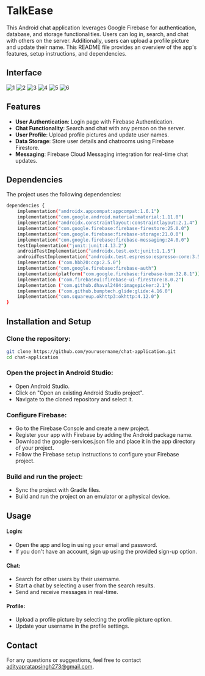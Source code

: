 # TalkEase

This Android chat application leverages Google Firebase for authentication, database, and storage functionalities. Users can log in, search, and chat with others on the server. Additionally, users can upload a profile picture and update their name. This README file provides an overview of the app's features, setup instructions, and dependencies.
## Interface
![1](https://github.com/user-attachments/assets/69e98a53-813d-401f-8ecf-e93bb2f6f02c)
![2](https://github.com/user-attachments/assets/7545c81a-ea06-406b-b06e-e8af47c7fdac)
![3](https://github.com/user-attachments/assets/e1048055-5040-490b-abe1-2a741711d449)
![4](https://github.com/user-attachments/assets/69419d94-f634-4e8a-a67d-3be0e297b446)
![5](https://github.com/user-attachments/assets/25edb4c2-8c5a-4140-b053-425c5b898ed1)
![6](https://github.com/user-attachments/assets/f420e844-08a8-4415-bc5a-d699dce465b2)


## Features
- **User Authentication**: Login page with Firebase Authentication.
- **Chat Functionality**: Search and chat with any person on the server.
- **User Profile**: Upload profile pictures and update user names.
- **Data Storage**: Store user details and chatrooms using Firebase Firestore.
- **Messaging**: Firebase Cloud Messaging integration for real-time chat updates.

## Dependencies

The project uses the following dependencies:

```bash
dependencies {
    implementation("androidx.appcompat:appcompat:1.6.1")
    implementation("com.google.android.material:material:1.11.0")
    implementation("androidx.constraintlayout:constraintlayout:2.1.4")
    implementation("com.google.firebase:firebase-firestore:25.0.0")
    implementation("com.google.firebase:firebase-storage:21.0.0")
    implementation("com.google.firebase:firebase-messaging:24.0.0")
    testImplementation("junit:junit:4.13.2")
    androidTestImplementation("androidx.test.ext:junit:1.1.5")
    androidTestImplementation("androidx.test.espresso:espresso-core:3.5.1")
    implementation ("com.hbb20:ccp:2.5.0")
    implementation("com.google.firebase:firebase-auth")
    implementation(platform("com.google.firebase:firebase-bom:32.8.1"))
    implementation ("com.firebaseui:firebase-ui-firestore:8.0.2")
    implementation ("com.github.dhaval2404:imagepicker:2.1")
    implementation ("com.github.bumptech.glide:glide:4.16.0")
    implementation("com.squareup.okhttp3:okhttp:4.12.0")
}
```
## Installation and Setup

### Clone the repository:
```bash
git clone https://github.com/yourusername/chat-application.git
cd chat-application
```
### Open the project in Android Studio:

- Open Android Studio.
- Click on "Open an existing Android Studio project".
- Navigate to the cloned repository and select it.

### Configure Firebase:

- Go to the Firebase Console and create a new project.
- Register your app with Firebase by adding the Android package name.
- Download the google-services.json file and place it in the app directory of your project.
- Follow the Firebase setup instructions to configure your Firebase project.

### Build and run the project:

- Sync the project with Gradle files.
- Build and run the project on an emulator or a physical device.

## Usage

#### Login:

- Open the app and log in using your email and password.
- If you don't have an account, sign up using the provided sign-up option.

#### Chat:

- Search for other users by their username.
- Start a chat by selecting a user from the search results.
- Send and receive messages in real-time.

#### Profile:

- Upload a profile picture by selecting the profile picture option.
- Update your username in the profile settings.

## Contact
For any questions or suggestions, feel free to contact adityapratapsingh273@gmail.com.

